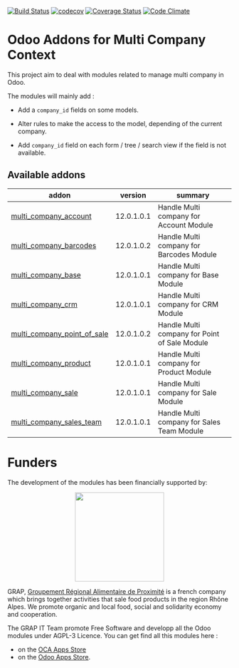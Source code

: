 [![Build Status](https://travis-ci.org/odoo-cae/odoo-addons-multi-company.svg?branch=12.0)](https://travis-ci.org/odoo-cae/odoo-addons-multi-company)
[![codecov](https://codecov.io/gh/odoo-cae/odoo-addons-multi-company/branch/12.0/graph/badge.svg)](https://codecov.io/gh/odoo-cae/odoo-addons-multi-company)
[![Coverage Status](https://coveralls.io/repos/github/odoo-cae/odoo-addons-multi-company/badge.svg?branch=12.0)](https://coveralls.io/github/odoo-cae/odoo-addons-multi-company?branch=12.0)
[![Code Climate](https://codeclimate.com/github/odoo-cae/odoo-addons-multi-company/badges/gpa.svg)](https://codeclimate.com/github/odoo-cae/odoo-addons-multi-company)


Odoo Addons for Multi Company Context
=====================================

This project aim to deal with modules related to manage multi company in Odoo.

The modules will mainly add :

* Add a ```company_id``` fields on some models.

* Alter rules to make the access to the model, depending of the current company.

* Add ```company_id``` field on each form / tree / search view if the field
  is not available.

[//]: # (addons)

Available addons
----------------
addon | version | summary
--- | --- | ---
[multi_company_account](multi_company_account/) | 12.0.1.0.1 | Handle Multi company for Account Module
[multi_company_barcodes](multi_company_barcodes/) | 12.0.1.0.2 | Handle Multi company for Barcodes Module
[multi_company_base](multi_company_base/) | 12.0.1.0.1 | Handle Multi company for Base Module
[multi_company_crm](multi_company_crm/) | 12.0.1.0.1 | Handle Multi company for CRM Module
[multi_company_point_of_sale](multi_company_point_of_sale/) | 12.0.1.0.2 | Handle Multi company for Point of Sale Module
[multi_company_product](multi_company_product/) | 12.0.1.0.1 | Handle Multi company for Product Module
[multi_company_sale](multi_company_sale/) | 12.0.1.0.1 | Handle Multi company for Sale Module
[multi_company_sales_team](multi_company_sales_team/) | 12.0.1.0.1 | Handle Multi company for Sales Team Module

[//]: # (end addons)

# Funders

The development of the modules has been financially supported by:

<p align="center">
   <img src="http://www.grap.coop/wp-content/uploads/2016/11/GRAP.png" width="200"/>
</p>

GRAP, [Groupement Régional Alimentaire de Proximité](http://www.grap.coop) is a
french company which brings together activities that sale food products in the
region Rhône Alpes. We promote organic and local food, social and solidarity
economy and cooperation.

The GRAP IT Team promote Free Software and developp all the Odoo modules under
AGPL-3 Licence. You can get find all this modules here :
* on the [OCA Apps Store](https://odoo-community.org/shop?&search=GRAP)
* on the [Odoo Apps Store](https://www.odoo.com/apps/modules/browse?author=GRAP).
